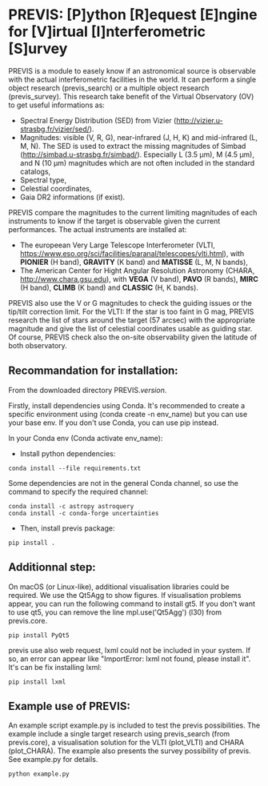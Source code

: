 # PREVIS: [P]ython [R]equest [E]ngine for [V]irtual [I]nterferometric [S]urvey

PREVIS is a module to easely know if an astronomical source is observable 
with the actual interferometric facilities in the world. It can perform
a single object research (previs_search) or a multiple object research (previs_survey).
This research take benefit of the Virtual Observatory (OV) to get useful informations as:
 
- Spectral Energy Distribution (SED) from Vizier (http://vizier.u-strasbg.fr/vizier/sed/). 
- Magnitudes: visible (V, R, G), near-infrared (J, H, K) and mid-infrared (L, M, N). The SED 
  is used to extract the missing magnitudes of Simbad (http://simbad.u-strasbg.fr/simbad/). 
  Especially L (3.5 µm), M (4.5 µm), and N (10 µm) magnitudes which are not often included 
  in the standard catalogs,
- Spectral type,
- Celestial coordinates,
- Gaia DR2 informations (if exist).

PREVIS compare the magnitudes to the current limiting magnitudes of each instruments to know if
the target is observable given the current performances. The actual instruments are installed at:

- The europeean Very Large Telescope Interferometer (VLTI, https://www.eso.org/sci/facilities/paranal/telescopes/vlti.html),
  with **PIONIER** (H band), **GRAVITY** (K band) and **MATISSE** (L, M, N bands),
- The American Center for Hight Angular Resolution Astronomy (CHARA, http://www.chara.gsu.edu), with 
  **VEGA** (V band), **PAVO** (R bands), **MIRC** (H band), **CLIMB** (K band) and **CLASSIC** (H, K bands).

PREVIS also use the V or G magnitudes to check the guiding issues or the tip/tilt correction limit. 
For the VLTI: If the star is too faint in G mag, PREVIS research the list of stars around
the target (57 arcsec) with the appropriate magnitude and give the list of celestial coordinates
usable as guiding star. Of course, PREVIS check also the on-site observability given the latitude of 
both observatory.


Recommandation for installation:
-------------------------------

From the downloaded directory PREVIS._version_.

Firstly, install dependencies using Conda. It's recommended to create a specific environment 
using (conda create -n env_name) but you can use your base env. If you don't use Conda, you can use pip instead.

In your Conda env (Conda activate env_name):

- Install python dependencies:
```
conda install --file requirements.txt 
```

Some dependencies are not in the general Conda channel, so use the command to specify the required channel:
```
conda install -c astropy astroquery
conda install -c conda-forge uncertainties
```

- Then, install previs package:
```
pip install .
```

Additionnal step:
----------------

On macOS (or Linux-like), additional visualisation libraries could be required. We use the Qt5Agg to show figures. If visualisation problems appear, you can run the following command to install gt5. If you don't want to use qt5, you can remove the line mpl.use('Qt5Agg') (l30) from previs.core.
```
pip install PyQt5
```
previs use also web request, lxml could not be included in your system. If so, an error can appear like "ImportError: lxml not found, please install it". It's can be fix installing lxml:
```
pip install lxml
```

Example use of PREVIS:
----------------------

An example script example.py is included to test the previs possibilities. The example include a single target
research using previs_search (from previs.core), a visualisation solution for the VLTI (plot_VLTI) and CHARA (plot_CHARA). 
The example also presents the survey possibility of previs. See example.py for details.
```
python example.py
```

